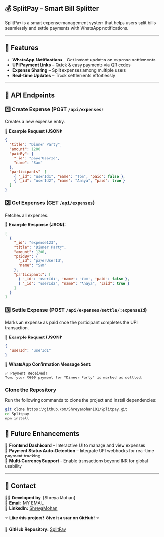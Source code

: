 ## 💰 SplitPay – Smart Bill Splitter  

SplitPay is a smart expense management system that helps users split bills seamlessly and settle payments with WhatsApp notifications.  

---

## 📌 Features  
-  **WhatsApp Notifications** – Get instant updates on expense settlements  
-  **UPI Payment Links** – Quick & easy payments via QR codes  
-  **Expense Sharing** – Split expenses among multiple users  
-  **Real-time Updates** – Track settlements effortlessly  

---

## 🔧 API Endpoints  

### 1️⃣ Create Expense (POST `/api/expenses`)  
Creates a new expense entry.  

**📍 Example Request (JSON):**  
```json
{
  "title": "Dinner Party",
  "amount": 1200,
  "paidBy": {
    "_id": "payerUserId",
    "name": "Sam"
  },
  "participants": [
    { "_id": "userId1", "name": "Tom", "paid": false },
    { "_id": "userId2", "name": "Anaya", "paid": true }
  ]
}
```

### 2️⃣ Get Expenses (GET `/api/expenses`)  
Fetches all expenses.  

**📍 Example Response (JSON):**  
```json
[
  {
    "_id": "expense123",
    "title": "Dinner Party",
    "amount": 1200,
    "paidBy": {
      "_id": "payerUserId",
      "name": "Sam"
    },
    "participants": [
      { "_id": "userId1", "name": "Tom", "paid": false },
      { "_id": "userId2", "name": "Anaya", "paid": true }
    ]
  }
]
```
### 3️⃣ Settle Expense (POST `/api/expenses/settle/:expenseId`)  
Marks an expense as paid once the participant completes the UPI transaction.  

**📍 Example Request (JSON):**  
```json
{
  "userId": "userId1"
}
```
**📍 WhatsApp Confirmation Message Sent:**  
```text
✅ Payment Received!  
Tom, your ₹600 payment for "Dinner Party" is marked as settled.
```

###  Clone the Repository  
Run the following commands to clone the project and install dependencies:  

```bash
git clone https://github.com/Shreyamohan101/Splitpay.git
cd Splitpay
npm install
```

## 📌 Future Enhancements  
🚀 **Frontend Dashboard** – Interactive UI to manage and view expenses  
🚀 **Payment Status Auto-Detection** – Integrate UPI webhooks for real-time payment tracking  
🚀 **Multi-Currency Support** – Enable transactions beyond INR for global usability  

---

## 🙌 Contact  
👨‍💻 **Developed by:** [Shreya Mohan]  
📧 **Email:** [MY EMAIL](shreyamohan.me@gmail.com)  
🔗 **LinkedIn:** [ShreyaMohan](https://www.linkedin.com/in/shreya-mohan-b6a369287/)  

⭐ **Like this project? Give it a star on GitHub!** ⭐  

🔗 **GitHub Repository:** [SplitPay](https://github.com/Shreyamohan101/Splitpay)  

